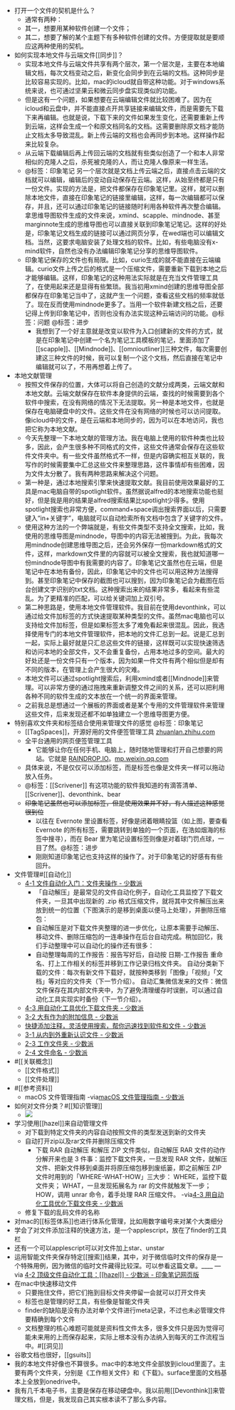 - 打开一个文件的契机是什么？
    - 通常有两种：
    - 其一，想要用某种软件创建一个文件；
    - 其二，想要了解的某个主题下有多种软件创建的文件。方便提取就是要顺应这两种使用的契机。
- 如何实现本地文件与云端文件[[同步]]？
    - 实现本地文件与云端文件共享有两个层次，第一个层次是，主要在本地编辑文档，每次文档变动之后，新变化会同步到在云端的文档。这种同步是比较容易实现的。比如，mac的icloud就自带这种功能。对于windows系统来说，也可通过坚果云和微云同步盘实现类似的功能。
    - 但是这有一个问题，如果想要在云端编辑文件就比较困难了。因为在icloud和云盘中，并不能直接点开共享链接来编辑文件，而是需要先下载下来再编辑。也就是说，下载下来的文件如果发生变化，还需要重新上传到云端，这样会生成一个和原文档同名的文档。这需要删除原文档才能防止文档太多导致混乱。新上传云端的文档也会再同步到本地。这样操作起来比较复杂。
    - 从云端下载编辑后再上传回云端的文档就有些类似创造了一个和本人非常相似的克隆人之后，杀死被克隆的人，而让克隆人像原来一样生活。
    - @标签：印象笔记 另一个层次就是文档上传云端之后，直接点击云端的文档就可以编辑，编辑后的变动自动保存在云端。这样，从始至终都是只有一份文件。实现的方法是，把文件都保存在印象笔记里。这样，就可以删除本地文件，直接在印象笔记的链接里编辑，这样，每一次编辑都可以保存，并且，还可以通过印象笔记的链接随时利用各种软件再次整合编辑。拿思维导图软件生成的文件来说，xmind、scapple、mindnode、甚至marginnote生成的思维导图也可以直接关联到印象笔记笔记。这样的好处是，印象笔记文档生成的链接可以通过网页分享，在wed端也可以编辑文档。当然，这要求电脑安装了处理文档的软件。比如，有些电脑没有x-mind软件，自然也没有办法编辑印象笔记分享的思维导图软件。
    - 印象笔记保存的文件也有局限。比如，curio生成的就不能直接在云端编辑。curio文件上传之后的格式是一个压缩文件，需要重新下载到本地之后才能够编辑。这样，印象笔记的这种用法实际就是在充当文件管理工具了，在使用起来还是显得有些繁琐。我当初用xmind创建的思维导图全部都保存在印象笔记当中了，这就产生一个问题，查看这些文档的频率就低了。现在反而使用mindnode更多了。当用一个软件新建文档之后，还要记得上传到印象笔记中，否则也没有办法实现这种云端访问的功能。@标签：问题 @标签：进步
        - 我想到了一个好主意就是改变以软件为入口创建新的文件的方式，就是在印象笔记中创建一个名为笔记工具模板的笔记，里面添加了[[scapple]]、[[Mindnode]]、[[omnioutliner]]三种文件，每次需要创建这三种文件的时候，我可以复制一个这个文档，然后直接在笔记中编辑就可以了，不用再想着上传了。
- 本地文献管理
    - 按照文件保存的位置，大体可以将自己创造的文献分成两类，云端文献和本地文献。云端文献保存在软件本身提供的云端，查找的时候需要到各个软件中搜索，在没有网络的情况下无法提取。另一种是本地文件，也就是保存在电脑硬盘中的文件。这些文件在没有网络的时候也可以访问提取。像icloud中的文件，是在云端和本地同步的，因为可以在本地访问，我也把它称为本地文献。
    - 今天先整理一下本地文献的管理方法。我在电脑上使用的软件种类也比较多，因此，会产生很多种不同格式的文件，这些文件通常会保存在这些软件文件夹中。有一些文件虽然格式不一样，但是内容确实相互关联的，我写作的时候需要集中汇总这些文件来整理思路，这件事情却有些困难，因为文件太分散了。我有两种思路来解决这个问题。
    - 第一种是，通过本地搜索引擎来快速提取文献。我目前使用效果最好的工具是mac电脑自带的spotlight软件。虽然据说alfred的本地搜索功能也挺好，但是我是用的结果是alfred搜索结果比spotlight少得多。使用spotlight搜索也非常方便，command+space调出搜索界面以后，只需要键入“in+关键字”，电脑就可以自动检索所有文档中包含了关键字的文件。
    - 使用这种方法的一个弊端就是，有些文件类型不支持全文搜索，比如，我使用的思维导图是mindnode，导图中的内容无法被搜到。为此，我每次用mindnode创建思维导图之后，还会另外保存一份markdown格式的文件，这样，markdown文件里的内容就可以被全文搜索，我也就知道哪一份mindnode导图中有我需要的内容了。印象笔记文虽然也在云端，但是笔记中在本地有备份，因此，印象笔记中的文件也可以用这种方法搜得到。甚至印象笔记中保存的截图也可以搜到，因为印象笔记会为截图在后台创建文字识别的txt文档。这种搜索出来的结果非常多，看起来有些混乱。为了更精准的匹配，可以给关键词加上双引号。
    - 第二种思路是，使用本地文件管理软件。我目前在使用devonthink，可以通过给文件加标签的方式快速提取某种类型的文件。虽然mac电脑也可以支持给文件加标签，但是如果标签太多了难免看起来很混乱。因此，我选择使用专门的本地文件管理软件，把本地的文件汇总到一起。说是汇总到一起，实际上最好就是只汇总这些文件的链接，这样既可以实现快速筛选和访问本地的全部文件，又不会重复备份，占用本地过多的空间。最大的好处还是一份文件只有一个版本，因为如果一件文件有两个相似但是却有不同的版本，在管理上会产生很大的灾难。
    - 本地文件可以通过spotlight搜索后，利用xmind或者[[Mindnode]]来管理。可以非常方便的通过拖拽来重新调整文件之间的关系，还可以把利用各种不同的软件生成的文本放在一个统一的界面来管理。
    - 之前我总是想通过一个展板的界面或者是某个专用的文件管理软件来管理这些文件，后来发现还都不如单独建立一个思维导图更方便。
- 特别喜欢文件夹和标签结合使用来管理文件的感觉 @标签：印象笔记
    - [[TagSpaces]]，开源好用的文件便签管理工具 [zhuanlan.zhihu.com](https://zhuanlan.zhihu.com/p/92510657)
    - 全平台通用的网页便签管理工具
        - 它能够让你在任何手机、电脑上，随时随地管理和打开自己想要的网站。它就是 [RAINDROP.IO](http://raindrop.io/)。[mp.weixin.qq.com](https://mp.weixin.qq.com/s?__biz=MzU1NDgyNDQ1Ng==&mid=2247487723&idx=1&sn=9144ab1f6bddb23101e68546bd7c84f7&chksm=fbdcf68cccab7f9ab8e6ac2db097aea989c40283a126b21fb5cb2e76a85a7286e5d5040bca8e&scene=21)
    - 具体来说，不是仅仅可以添加标签，而是标签也像是文件夹一样可以拖动放入任务。
    - @标签：[[Scrivener]] 有这项功能的软件我知道的有滴答清单、[[Scrivener]]、devonthink、bear
    - ~~印象笔记虽然也可以添加标签，但是使用效果并不好，有人描述这种感觉很到位~~
        - 以往在 Evernote 里设置标签，好像是闭着眼睛投篮（如上图，要查看 Evernote 的所有标签，需要跳转到单独的一个页面，在浩如烟海的标签中搜寻），而在 Bear 里为笔记设置标签则像是对着球门罚点球，一目了然。@标签：进步
        - 刚刚知道印象笔记也支持这样的操作了。对于印象笔记的好感有有些回升。
- 文件管理#[[自动化]]
    - [ 4-1 文件自动化入门：文件夹操作 - 少数派 ](https://sspai.com/post/59923)
        - 「自动解压」是最常见的文件自动化例子，自动化工具监控了下载文件夹，一旦其中出现新的 .zip 格式压缩文件，就将其中文件解压出来放到统一的位置（下图演示的是移到桌面以便马上处理），并删除压缩包：
        - 自动解压是对下载文件夹整理的进一步优化，让原本需要手动解压、移动文件、删除压缩包的一连串操作在后台自动完成。稍加回忆，我们手动整理中可以自动化的操作还有很多：
        - 自动整理每周的工作报告：报告写好后，自动按 日期-工作报告 重命名、打上工作相关的标签并移到工作记录归档文件夹。  自动分类新下载的文件：每次有新文件下载好，就按种类移到「图像」「视频」「文档」等对应的文件夹（下一节介绍）。  自动汇集微信发来的文件：微信文件保存在其内部文件夹中，为了避免清理缓存时误删，可以通过自动化工具实现实时备份（下一节介绍）。
    - [ 4-3 用自动化工具优化下载文件夹 - 少数派 ](https://sspai.com/post/59929)
    - [ 3-2 大有作为的附加信息 - 少数派 ](https://sspai.com/post/59803)
    - [ 快捷添加注释，灵活使用搜索，帮你迅速找到软件和文件 - 少数派 ](https://sspai.com/post/43673)
    - [ 3-1 从内到外重新认识文件 - 少数派 ](https://sspai.com/post/59787)
    - [ 2-3 工作文件夹 - 少数派 ](https://sspai.com/post/59784)
    - [ 2-4 文件命名 - 少数派 ](https://sspai.com/post/59785)
- #[[关联概念]]
    - [[文件格式]]
    - [[文件处理]]
- #[[参考资料]]
    - macOS 文件管理指南
-via[macOS 文件管理指南 - 少数派](https://sspai.com/series/76)
- 如何对文件分类？#[[知识管理]] 
    - ![](https://firebasestorage.googleapis.com/v0/b/firescript-577a2.appspot.com/o/imgs%2Fapp%2Fxinyiheng%2FelmV31hRLm.png?alt=media&token=665d4853-d3aa-46af-a0e5-8b4f3f21a477)
- 学习使用[[hazel]]来自动管理文件
    - 对下载到特定文件夹的内容自动按照文件的类型发送到新的文件夹
    - 自动打开zip以及rar文件并删除压缩文件
        - 下载 RAR 自动解压
和解压 ZIP 文件类似，自动解压 RAR 文件的动作分解开来也是 3 件事：监控下载文件夹，一旦发现 RAR 文件，就解压文件、把新文件移到桌面并将原压缩包移到废纸篓，即之前解压 ZIP 文件时用到的「WHERE-WHAT-HOW」三大步：
WHERE，监控下载文件夹；
WHAT，一旦发现拓展名为 rar 的文件就触发下一步；
HOW，调用 unrar 命令，着手处理 RAR 压缩文件。
-via[4-3 用自动化工具优化下载文件夹 - 少数派](https://sspai.com/post/59929)
    - 修复下载的乱码文件的名称
- 对mac的[[标签体系]]也进行体系化管理，比如用数字编号来对某个大类细分
- 学会了对文件添加注释的快速方法，是一个applescript，放在了finder的工具栏
- 还有一个可以applescript可以对文件加上star、unstar
- 运用智能文件夹保存特定[[搜索]]结果，其中，对于微信临时文件的保存是一个特殊用例，因为微信的临时文件藏得比较深。可以参看这篇文章。____ — via [4-2 顶级文件自动化工具：[[hazel]] - 少数派 - 印象笔记网页版](https://app.yinxiang.com/client/web#?an=true&fs=true&n=6c414226-3e06-45af-98f3-019b8c1e826f&s=s63&) 
- 在mac中快速移动文件
    - 只要拖住文件，把它们拖到目标文件夹停留一会就可以打开文件夹
    - 标签也是管理的好工具，有些像是智能文件夹
    - finder的缺陷是没有办法对单个文件进行meta记录，不过也未必管理文件要精确到每个文件
    - 文档整理的核心难题可能就是资料性文件太多，很多文件只是因为觉得可能未来用的上而保存起来，实际上根本没有办法纳入到每天的工作流程当中。#[[洞见]]
- 谷歌文档也很好，[[gsuits]]
- 我的本地文件好像也不算很多。mac中的本地文件全部放到icloud里面了。主要有两个文件夹，分别是《工作相关文件》和《下载》。surface里面的文档基本上全放到onedrive中。
- 我有几千本电子书，主要是保存在移动硬盘中。我以前用[[Devonthink]]来管理文档，但是，我发现自己其实根本读不了那么多内容。
